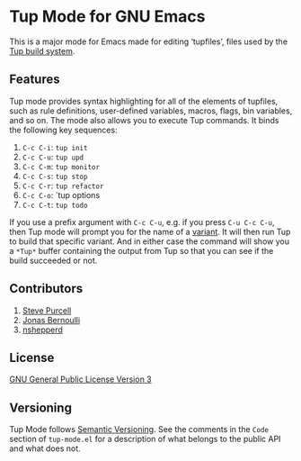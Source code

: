 Tup Mode for GNU Emacs
======================

This is a major mode for Emacs made for editing ‘tupfiles’, files used
by the [Tup build system](http://gittup.org/tup/).


Features
--------

Tup mode provides syntax highlighting for all of the elements of
tupfiles, such as rule definitions, user-defined variables, macros,
flags, bin variables, and so on.  The mode also allows you to execute
Tup commands.  It binds the following key sequences:

1. `C-c C-i`: `tup init`
2. `C-c C-u`: `tup upd`
3. `C-c C-m`: `tup monitor`
4. `C-c C-s`: `tup stop`
5. `C-c C-r`: `tup refactor`
6. `C-c C-o`: `tup options
7. `C-c C-t`: `tup todo`

If you use a prefix argument with `C-c C-u`, e.g. if you press `C-u
C-c C-u`, then Tup mode will prompt you for the name of a
[variant](http://gittup.org/tup/manual.html#lbAJ).  It will then run
Tup to build that specific variant.  And in either case the command
will show you a `*Tup*` buffer containing the output from Tup so that
you can see if the build succeeded or not.


Contributors
------------

1. [Steve Purcell](https://github.com/purcell)
2. [Jonas Bernoulli](https://github.com/tarsius)
3. [nshepperd](https://github.com/nshepperd)


License
-------

[GNU General Public License Version 3](http://www.gnu.org/copyleft/gpl.html)


Versioning
----------

Tup Mode follows [Semantic Versioning](http://semver.org/).  See the
comments in the `Code` section of `tup-mode.el` for a description of
what belongs to the public API and what does not.
